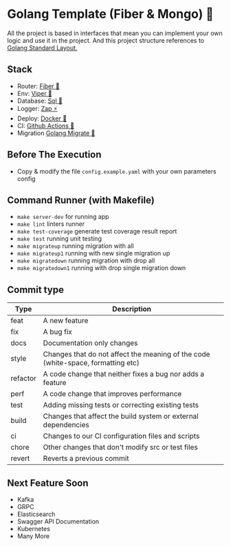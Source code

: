 # Golang Template (Fiber & Mongo) 🚀

All the project is based in interfaces that mean you can implement your own logic and use it in the project. And this project structure references to [Golang Standard Layout.](https://github.com/golang-standards/project-layout) 

## Stack
- Router: [Fiber 🚀](https://gofiber.io)
- Env: [Viper 🔐](https://github.com/spf13/viper)
- Database: [Sql 💾](https://gorm.io/) 
- Logger: [Zap ⚡](https://github.com/uber-go/zap)
- Deploy: [Docker 🐳](https://www.docker.com)
- CI: [Github Actions 🐙](https://docs.github.com/en/actions)
- Migration [Golang Migrate 🔄](https://github.com/golang-migrate/migrate)

## Before The Execution
- Copy & modify the file `config.example.yaml` with your own parameters config

## Command Runner (with Makefile)
- `make server-dev` for running app
- `make lint` linters runner
- `make test-coverage` generate test coverage result report
- `make test` running unit testing
- `make migrateup` running migration with all
- `make migrateup1` running with new single migration up
- `make migratedown` running migration with drop all
- `make migratedown1` running with drop single migration down

## Commit type

| Type | Description |
| --- | --- |
| feat | A new feature |
| fix | A bug fix |
| docs | Documentation only changes |
| style | Changes that do not affect the meaning of the code (white-space, formatting etc) |
| refactor | A code change that neither fixes a bug nor adds a feature |
| perf | A code change that improves performance |
| test | Adding missing tests or correcting existing tests |
| build | Changes that affect the build system or external dependencies |
| ci | Changes to our CI configuration files and scripts |
| chore | Other changes that don't modify src or test files |
| revert | Reverts a previous commit |

## Next Feature Soon
- Kafka
- GRPC 
- Elasticsearch
- Swagger API Documentation
- Kubernetes
- Many More

